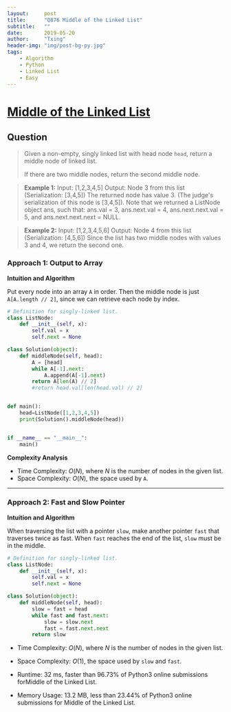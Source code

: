 ```yaml
---
layout:     post
title:      "Q876 Middle of the Linked List"
subtitle:   ""
date:       2019-05-20
author:     "Txing"
header-img: "img/post-bg-py.jpg"
tags:
    - Algorithm
    - Python
    - Linked List
    - Easy
---
```


# [Middle of the Linked List](<https://leetcode.com/problems/middle-of-the-linked-list/>)

## Question

> Given a non-empty, singly linked list with head node `head`, return a middle node of linked list.
>
> If there are two middle nodes, return the second middle node.

> **Example 1:**
> Input: [1,2,3,4,5]
> Output: Node 3 from this list (Serialization: [3,4,5])
> The returned node has value 3.  (The judge's serialization of this node is [3,4,5]).
> Note that we returned a ListNode object ans, such that:
> ans.val = 3, ans.next.val = 4, ans.next.next.val = 5, and ans.next.next.next = NULL.

> **Example 2:**
> Input: [1,2,3,4,5,6]
> Output: Node 4 from this list (Serialization: [4,5,6])
> Since the list has two middle nodes with values 3 and 4, we return the second one.

### Approach 1: Output to Array

**Intuition and Algorithm**

Put every node into an array `A` in order. Then the middle node is just `A[A.length // 2]`, since we can retrieve each node by index.

```python
# Definition for singly-linked list.
class ListNode:
    def __init__(self, x):
        self.val = x
        self.next = None

class Solution(object):
    def middleNode(self, head):
        A = [head]
        while A[-1].next:
            A.append(A[-1].next)
        return A[len(A) // 2]
        #return head.val[len(head.val) // 2]


def main():
    head=ListNode([1,2,3,4,5])
    print(Solution().middleNode(head))


if __name__ == "__main__":
    main()
```

**Complexity Analysis**

- Time Complexity: *O*(*N*), where *N* is the number of nodes in the given list.
- Space Complexity: *O*(*N*), the space used by `A`. 

---

### Approach 2: Fast and Slow Pointer

**Intuition and Algorithm**

When traversing the list with a pointer `slow`, make another pointer `fast` that traverses twice as fast. When `fast` reaches the end of the list, `slow` must be in the middle.

```python
# Definition for singly-linked list.
class ListNode:
    def __init__(self, x):
        self.val = x
        self.next = None

class Solution(object):
    def middleNode(self, head):
        slow = fast = head
        while fast and fast.next:
            slow = slow.next
            fast = fast.next.next
        return slow
```

- Time Complexity: *O*(*N*), where *N* is the number of nodes in the given list.
- Space Complexity: *O*(1), the space used by `slow` and `fast`. 

- Runtime: 32 ms, faster than 96.73% of Python3 online submissions forMiddle of the Linked List.
- Memory Usage: 13.2 MB, less than 23.44% of Python3 online submissions for Middle of the Linked List.
